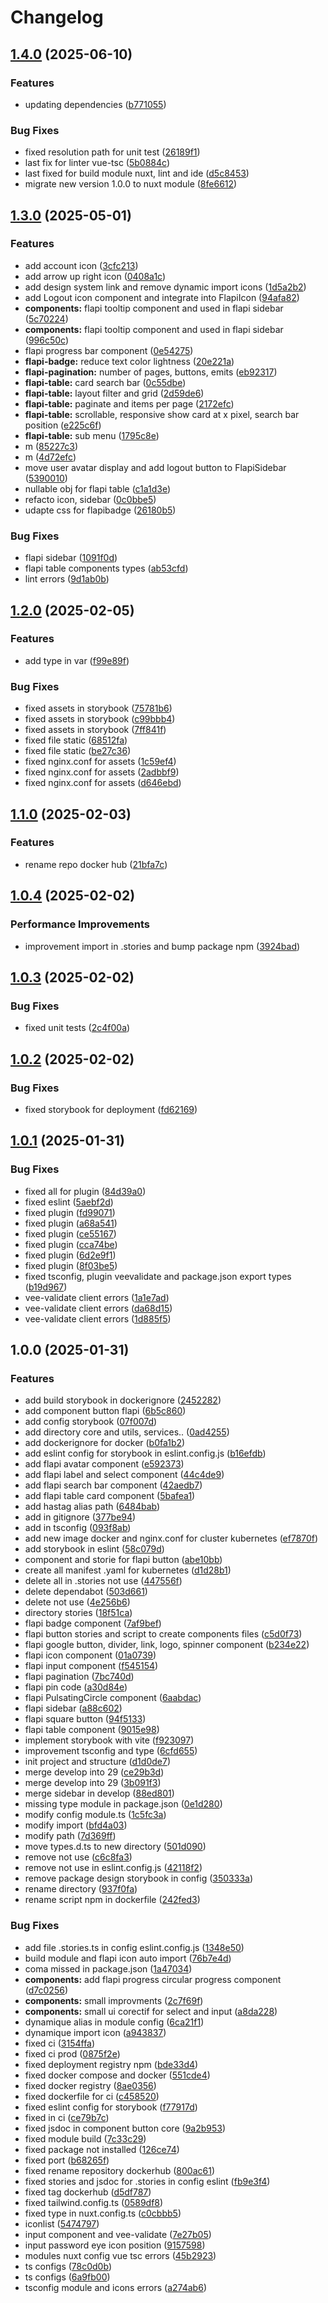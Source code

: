 # Changelog

## [1.4.0](https://github.com/FlapiBusiness/flapi-cms-designsystem/compare/v1.3.0...v1.4.0) (2025-06-10)

### Features

- updating dependencies ([b771055](https://github.com/FlapiBusiness/flapi-cms-designsystem/commit/b771055e9bedb84fc5b2c43be6e95d2a483ecfde))

### Bug Fixes

- fixed resolution path for unit test ([26189f1](https://github.com/FlapiBusiness/flapi-cms-designsystem/commit/26189f159f41ee3a3c4dc6c909104aefab992efa))
- last fix for linter vue-tsc ([5b0884c](https://github.com/FlapiBusiness/flapi-cms-designsystem/commit/5b0884ccdb4aa7629da1954e049eb8e8e63f92be))
- last fixed for build module nuxt, lint and ide ([d5c8453](https://github.com/FlapiBusiness/flapi-cms-designsystem/commit/d5c8453899244f59fcfe5d78ffd67c2cccf38120))
- migrate new version 1.0.0 to nuxt module ([8fe6612](https://github.com/FlapiBusiness/flapi-cms-designsystem/commit/8fe6612a417f7d2eed9f7be1aad2b690b011e529))

## [1.3.0](https://github.com/FlapiBusiness/flapi-cms-designsystem/compare/v1.2.0...v1.3.0) (2025-05-01)

### Features

- add account icon ([3cfc213](https://github.com/FlapiBusiness/flapi-cms-designsystem/commit/3cfc213b81672cfe25ffabc962ec8e5a8df0285e))
- add arrow up right icon ([0408a1c](https://github.com/FlapiBusiness/flapi-cms-designsystem/commit/0408a1ca98147b543e250b12bc1f303c0c36aac4))
- add design system link and remove dynamic import icons ([1d5a2b2](https://github.com/FlapiBusiness/flapi-cms-designsystem/commit/1d5a2b2197e46124e09a82eecafbb16ad0133aca))
- add Logout icon component and integrate into FlapiIcon ([94afa82](https://github.com/FlapiBusiness/flapi-cms-designsystem/commit/94afa82dc0c558c8062d531931d267545cdcd09e))
- **components:** flapi tooltip component and used in flapi sidebar ([5c70224](https://github.com/FlapiBusiness/flapi-cms-designsystem/commit/5c70224ba38b8178158131501d4c21eea59ccfb7))
- **components:** flapi tooltip component and used in flapi sidebar ([996c50c](https://github.com/FlapiBusiness/flapi-cms-designsystem/commit/996c50c8fe9f180b5c5bdd90ed85f06e018298b3))
- flapi progress bar component ([0e54275](https://github.com/FlapiBusiness/flapi-cms-designsystem/commit/0e542751af8c20e386e5692a895eda21c2e04f98))
- **flapi-badge:** reduce text color lightness ([20e221a](https://github.com/FlapiBusiness/flapi-cms-designsystem/commit/20e221a55a37049d36aac15425511b3f5232b1c8))
- **flapi-pagination:** number of pages, buttons, emits ([eb92317](https://github.com/FlapiBusiness/flapi-cms-designsystem/commit/eb9231760ab63a9134b0686880aeadbce8a83968))
- **flapi-table:** card search bar ([0c55dbe](https://github.com/FlapiBusiness/flapi-cms-designsystem/commit/0c55dbe411489719292e4752aff52aedda5986fa))
- **flapi-table:** layout filter and grid ([2d59de6](https://github.com/FlapiBusiness/flapi-cms-designsystem/commit/2d59de6e106fb26f0a59df60dab75a9424ed2e33))
- **flapi-table:** paginate and items per page ([2172efc](https://github.com/FlapiBusiness/flapi-cms-designsystem/commit/2172efc813563cc2ab34adfa5dfa0196d4604a3f))
- **flapi-table:** scrollable, responsive show card at x pixel, search bar position ([e225c6f](https://github.com/FlapiBusiness/flapi-cms-designsystem/commit/e225c6f3371784a82e3b75aec60242c1ebb1312b))
- **flapi-table:** sub menu ([1795c8e](https://github.com/FlapiBusiness/flapi-cms-designsystem/commit/1795c8eaca7ff68635842b92931de002fd24fcfa))
- m ([85227c3](https://github.com/FlapiBusiness/flapi-cms-designsystem/commit/85227c3c66b0c4782f5a0fa2a705093b73aef71f))
- m ([4d72efc](https://github.com/FlapiBusiness/flapi-cms-designsystem/commit/4d72efc3af99e371093f286a4d04e6a78b85a123))
- move user avatar display and add logout button to FlapiSidebar ([5390010](https://github.com/FlapiBusiness/flapi-cms-designsystem/commit/53900104dd47c1d41184abdfe83e8ed264c91980))
- nullable obj for flapi table ([c1a1d3e](https://github.com/FlapiBusiness/flapi-cms-designsystem/commit/c1a1d3ea48225b0ad54cb5d17607029fd9495061))
- refacto icon, sidebar ([0c0bbe5](https://github.com/FlapiBusiness/flapi-cms-designsystem/commit/0c0bbe5a0fefdb430e2d4d15a65f2255f69805d9))
- udapte css for flapibadge ([26180b5](https://github.com/FlapiBusiness/flapi-cms-designsystem/commit/26180b5b44e3b96102a2155fe82f1b1ddc3e7b5d))

### Bug Fixes

- flapi sidebar ([1091f0d](https://github.com/FlapiBusiness/flapi-cms-designsystem/commit/1091f0dbbee280dcc6c256e16487dd4869ec56f2))
- flapi table components types ([ab53cfd](https://github.com/FlapiBusiness/flapi-cms-designsystem/commit/ab53cfd66b750d7d381379982327e43d5906b863))
- lint errors ([9d1ab0b](https://github.com/FlapiBusiness/flapi-cms-designsystem/commit/9d1ab0b8324e56bc6c326c8dfdee1713ea78920d))

## [1.2.0](https://github.com/FlapiBusiness/flapi-cms-designsystem/compare/v1.1.0...v1.2.0) (2025-02-05)

### Features

- add type in var ([f99e89f](https://github.com/FlapiBusiness/flapi-cms-designsystem/commit/f99e89f5e66ebbf7d5c4ad941585ba795fca9407))

### Bug Fixes

- fixed assets in storybook ([75781b6](https://github.com/FlapiBusiness/flapi-cms-designsystem/commit/75781b6cd3573dfa92851fc56902e2c26553dea7))
- fixed assets in storybook ([c99bbb4](https://github.com/FlapiBusiness/flapi-cms-designsystem/commit/c99bbb41936d988a55044b02c152dca385215b38))
- fixed assets in storybook ([7ff841f](https://github.com/FlapiBusiness/flapi-cms-designsystem/commit/7ff841faa273cd72b1938cab0efcd46e732431d3))
- fixed file static ([68512fa](https://github.com/FlapiBusiness/flapi-cms-designsystem/commit/68512fa1436b5b64062647c77e6a00fa84a3b8a3))
- fixed file static ([be27c36](https://github.com/FlapiBusiness/flapi-cms-designsystem/commit/be27c36e86f74e6a4a625db9c1adfe95f34949e7))
- fixed nginx.conf for assets ([1c59ef4](https://github.com/FlapiBusiness/flapi-cms-designsystem/commit/1c59ef4760f718d498de70fad6e78833c9fc5cd7))
- fixed nginx.conf for assets ([2adbbf9](https://github.com/FlapiBusiness/flapi-cms-designsystem/commit/2adbbf96f8dcfd84326454b4a646b73ed36c2039))
- fixed nginx.conf for assets ([d646ebd](https://github.com/FlapiBusiness/flapi-cms-designsystem/commit/d646ebd69e06a4fa9bd3104f441d45befcd1ed47))

## [1.1.0](https://github.com/FlapiBusiness/flapi-cms-designsystem/compare/v1.0.4...v1.1.0) (2025-02-03)

### Features

- rename repo docker hub ([21bfa7c](https://github.com/FlapiBusiness/flapi-cms-designsystem/commit/21bfa7c147326ede571ee0ffe124aa92203e1f9d))

## [1.0.4](https://github.com/FlapiBusiness/flapi-cms-designsystem/compare/v1.0.3...v1.0.4) (2025-02-02)

### Performance Improvements

- improvement import in .stories and bump package npm ([3924bad](https://github.com/FlapiBusiness/flapi-cms-designsystem/commit/3924bad700bf7f83b103b19ada37f62bdd54f898))

## [1.0.3](https://github.com/FlapiBusiness/flapi-cms-designsystem/compare/v1.0.2...v1.0.3) (2025-02-02)

### Bug Fixes

- fixed unit tests ([2c4f00a](https://github.com/FlapiBusiness/flapi-cms-designsystem/commit/2c4f00ab7273ad2dd65bcc9b041c6e36a841f50a))

## [1.0.2](https://github.com/FlapiBusiness/flapi-cms-designsystem/compare/v1.0.1...v1.0.2) (2025-02-02)

### Bug Fixes

- fixed storybook for deployment ([fd62169](https://github.com/FlapiBusiness/flapi-cms-designsystem/commit/fd6216995c3f7c897e6dc118b672c7b93833bad9))

## [1.0.1](https://github.com/FlapiBusiness/flapi-cms-designsystem/compare/v1.0.0...v1.0.1) (2025-01-31)

### Bug Fixes

- fixed all for plugin ([84d39a0](https://github.com/FlapiBusiness/flapi-cms-designsystem/commit/84d39a0235bca446db5e8624c61de1381f1eaddd))
- fixed eslint ([5aebf2d](https://github.com/FlapiBusiness/flapi-cms-designsystem/commit/5aebf2dc687ba4445317d4e61dbdcb2c35a945d3))
- fixed plugin ([fd99071](https://github.com/FlapiBusiness/flapi-cms-designsystem/commit/fd99071499dd5dc171d1c61fb6698f7c046b2164))
- fixed plugin ([a68a541](https://github.com/FlapiBusiness/flapi-cms-designsystem/commit/a68a54114fbf547d5f127e1209e335d01a7b553d))
- fixed plugin ([ce55167](https://github.com/FlapiBusiness/flapi-cms-designsystem/commit/ce5516728451bd900a549a9b2590d6d1d884dc73))
- fixed plugin ([cca74be](https://github.com/FlapiBusiness/flapi-cms-designsystem/commit/cca74be6aa7507a119713eb64e0b57a4f7fbbc78))
- fixed plugin ([6d2e9f1](https://github.com/FlapiBusiness/flapi-cms-designsystem/commit/6d2e9f1c25e2bf877488322d79b231da2c04e543))
- fixed plugin ([8f03be5](https://github.com/FlapiBusiness/flapi-cms-designsystem/commit/8f03be5ff53ac6b06ad5c52f2bbfe495eb76b8a1))
- fixed tsconfig, plugin veevalidate and package.json export types ([b19d967](https://github.com/FlapiBusiness/flapi-cms-designsystem/commit/b19d967f34bd7c0e4731840c309c63fd4d8bd98e))
- vee-validate client errors ([1a1e7ad](https://github.com/FlapiBusiness/flapi-cms-designsystem/commit/1a1e7adf58b95c608080f09f99b774d0ffea269b))
- vee-validate client errors ([da68d15](https://github.com/FlapiBusiness/flapi-cms-designsystem/commit/da68d1560d09556d923a93a2ecb801e0c432eb6f))
- vee-validate client errors ([1d885f5](https://github.com/FlapiBusiness/flapi-cms-designsystem/commit/1d885f5a504996c0d434b0f76c6e7900cdb44664))

## 1.0.0 (2025-01-31)

### Features

- add build storybook in dockerignore ([2452282](https://github.com/FlapiBusiness/flapi-cms-designsystem/commit/245228256194978e0fad31a32a6209e1443010d4))
- add component button flapi ([6b5c860](https://github.com/FlapiBusiness/flapi-cms-designsystem/commit/6b5c8607a60d67ff283337c98c498f7e4baa4d1c))
- add config storybook ([07f007d](https://github.com/FlapiBusiness/flapi-cms-designsystem/commit/07f007d943c29ba6066a1133837d33fec6f84f3a))
- add directory core and utils, services.. ([0ad4255](https://github.com/FlapiBusiness/flapi-cms-designsystem/commit/0ad42557e06026fc9db0cc9ccf28b3c67454b76f))
- add dockerignore for docker ([b0fa1b2](https://github.com/FlapiBusiness/flapi-cms-designsystem/commit/b0fa1b24300c1a067645caedcb96acf831d9cd01))
- add eslint config for storybook in eslint.config.js ([b16efdb](https://github.com/FlapiBusiness/flapi-cms-designsystem/commit/b16efdb758db2d66e6619ed50b97cf86398b2991))
- add flapi avatar component ([e592373](https://github.com/FlapiBusiness/flapi-cms-designsystem/commit/e592373389df91c24edf2aa2983e7e34e3ecae3e))
- add flapi label and select component ([44c4de9](https://github.com/FlapiBusiness/flapi-cms-designsystem/commit/44c4de9686d91516689525586e567522980c41de))
- add flapi search bar component ([42aedb7](https://github.com/FlapiBusiness/flapi-cms-designsystem/commit/42aedb77375ae4decf36d2c3cf118e27a232ab25))
- add flapi table card component ([5bafea1](https://github.com/FlapiBusiness/flapi-cms-designsystem/commit/5bafea1edb51140b4c9c281795a53be3dde83dc0))
- add hastag alias path ([6484bab](https://github.com/FlapiBusiness/flapi-cms-designsystem/commit/6484babca42ab3e4594b781f92eb5d028767d1de))
- add in gitignore ([377be94](https://github.com/FlapiBusiness/flapi-cms-designsystem/commit/377be944fd1e5b3f548e9c18c6679286dbc7aa12))
- add in tsconfig ([093f8ab](https://github.com/FlapiBusiness/flapi-cms-designsystem/commit/093f8abf6a68f73061e578080e025c3d0cdd4960))
- add new image docker and nginx.conf for cluster kubernetes ([ef7870f](https://github.com/FlapiBusiness/flapi-cms-designsystem/commit/ef7870f9cc94d9ab4a7d30e419a9f2d8272cf30e))
- add storybook in eslint ([58c079d](https://github.com/FlapiBusiness/flapi-cms-designsystem/commit/58c079d5173583529a872b48e4afaed4ca5251f5))
- component and storie for flapi button ([abe10bb](https://github.com/FlapiBusiness/flapi-cms-designsystem/commit/abe10bbc986a1aa7a7b767cad763f527a22aac85))
- create all manifest .yaml for kubernetes ([d1d28b1](https://github.com/FlapiBusiness/flapi-cms-designsystem/commit/d1d28b158c39d6ec031b32c920ca1d3687e6210b))
- delete all in .stories not use ([447556f](https://github.com/FlapiBusiness/flapi-cms-designsystem/commit/447556f635ae762439f5dc39ec6479d0beefb693))
- delete dependabot ([503d661](https://github.com/FlapiBusiness/flapi-cms-designsystem/commit/503d6619ba2717666e4c17d572b2b0df7d7ab35d))
- delete not use ([4e256b6](https://github.com/FlapiBusiness/flapi-cms-designsystem/commit/4e256b6e7c968954369cdd3887ad9a197aa640d7))
- directory stories ([18f51ca](https://github.com/FlapiBusiness/flapi-cms-designsystem/commit/18f51ca9043198f4b78231afa5141d8d6b2788c1))
- flapi badge component ([7af9bef](https://github.com/FlapiBusiness/flapi-cms-designsystem/commit/7af9bef8b8790b634702a1796b9afeacbb28041e))
- flapi button stories and script to create components files ([c5d0f73](https://github.com/FlapiBusiness/flapi-cms-designsystem/commit/c5d0f73776dcb4925077210a1d739464a303f4dd))
- flapi google button, divider, link, logo, spinner component ([b234e22](https://github.com/FlapiBusiness/flapi-cms-designsystem/commit/b234e22a2ce4a7bcde313b4b4cf558adba9f9f54))
- flapi icon component ([01a0739](https://github.com/FlapiBusiness/flapi-cms-designsystem/commit/01a0739e5055c84ebbea8a0d79d4ed30c14f8924))
- flapi input component ([f545154](https://github.com/FlapiBusiness/flapi-cms-designsystem/commit/f5451541075eb58c967a384c1cb0ff4a090387f1))
- flapi pagination ([7bc740d](https://github.com/FlapiBusiness/flapi-cms-designsystem/commit/7bc740d4aa59381233aace006cee0658107988a2))
- flapi pin code ([a30d84e](https://github.com/FlapiBusiness/flapi-cms-designsystem/commit/a30d84e68e9b86505076ddc70574b3ff3365dbe7))
- flapi PulsatingCircle component ([6aabdac](https://github.com/FlapiBusiness/flapi-cms-designsystem/commit/6aabdac67397976e92202cd99d8dc155f520d4f3))
- flapi sidebar ([a88c602](https://github.com/FlapiBusiness/flapi-cms-designsystem/commit/a88c602a56e319abcecd34ffc4cc82d6288a83e8))
- flapi square button ([94f5133](https://github.com/FlapiBusiness/flapi-cms-designsystem/commit/94f5133e59de180a6093ff300197eeced1bf55fe))
- flapi table component ([9015e98](https://github.com/FlapiBusiness/flapi-cms-designsystem/commit/9015e98fe1a5bdf838e2ed68428fe4a69bcac3f7))
- implement storybook with vite ([f923097](https://github.com/FlapiBusiness/flapi-cms-designsystem/commit/f92309781055d3b3441eb6932044719bc8e35c7e))
- improvement tsconfig and type ([6cfd655](https://github.com/FlapiBusiness/flapi-cms-designsystem/commit/6cfd655b9ed8353d600261dab4cf3691d327b8ec))
- init project and structure ([d1d0de7](https://github.com/FlapiBusiness/flapi-cms-designsystem/commit/d1d0de7949558805a3a30500763c2907abc7017a))
- merge develop into 29 ([ce29b3d](https://github.com/FlapiBusiness/flapi-cms-designsystem/commit/ce29b3db7321ebb9e692ee6ae077838ee99ac268))
- merge develop into 29 ([3b091f3](https://github.com/FlapiBusiness/flapi-cms-designsystem/commit/3b091f3e819d1ce2e204d7578bd48a3d3f1b7031))
- merge sidebar in develop ([88ed801](https://github.com/FlapiBusiness/flapi-cms-designsystem/commit/88ed801cdd1341dcb134cd13dd0d5780535fe0fd))
- missing type module in package.json ([0e1d280](https://github.com/FlapiBusiness/flapi-cms-designsystem/commit/0e1d280f6678b85e7ce73bb5c7293c5b4006437d))
- modify config module.ts ([1c5fc3a](https://github.com/FlapiBusiness/flapi-cms-designsystem/commit/1c5fc3a29097fa95295208df216b0aa6243d4dd1))
- modify import ([bfd4a03](https://github.com/FlapiBusiness/flapi-cms-designsystem/commit/bfd4a0325174a6b1d36b056649c250d3ec5a046a))
- modify path ([7d369ff](https://github.com/FlapiBusiness/flapi-cms-designsystem/commit/7d369ffc65582d999343dd257d5b321f188481b6))
- move types.d.ts to new directory ([501d090](https://github.com/FlapiBusiness/flapi-cms-designsystem/commit/501d09032ea3c7ee179d34693f91c9899a7c73e8))
- remove not use ([c6c8fa3](https://github.com/FlapiBusiness/flapi-cms-designsystem/commit/c6c8fa3705e069e7f6951bbfcb9eb038dbe35336))
- remove not use in eslint.config.js ([42118f2](https://github.com/FlapiBusiness/flapi-cms-designsystem/commit/42118f233130960eebe41293182393986ff8c210))
- remove package design storybook in config ([350333a](https://github.com/FlapiBusiness/flapi-cms-designsystem/commit/350333ab1c148fa398807edd917ba8f134f59135))
- rename directory ([937f0fa](https://github.com/FlapiBusiness/flapi-cms-designsystem/commit/937f0fa34f68f6896e12409ace2a2598e9ff2d8a))
- rename script npm in dockerfile ([242fed3](https://github.com/FlapiBusiness/flapi-cms-designsystem/commit/242fed3dd48d338c38422e78075943eafaad08e3))

### Bug Fixes

- add file .stories.ts in config eslint.config.js ([1348e50](https://github.com/FlapiBusiness/flapi-cms-designsystem/commit/1348e50baad2f4d24c9734561a571268f9424aa3))
- build module and flapi icon auto import ([76b7e4d](https://github.com/FlapiBusiness/flapi-cms-designsystem/commit/76b7e4d771e79e53ebddabf3840be8618e54e290))
- coma missed in package.json ([1a47034](https://github.com/FlapiBusiness/flapi-cms-designsystem/commit/1a4703474ff813cd1b9b748ebca53d887b771a02))
- **components:** add flapi progress circular progress component ([d7c0256](https://github.com/FlapiBusiness/flapi-cms-designsystem/commit/d7c0256730781b3d4f5ca3621fe34c968e01a910))
- **components:** small improvments ([2c7f69f](https://github.com/FlapiBusiness/flapi-cms-designsystem/commit/2c7f69f0e0d83ad8e6a68d9f5aefd961182abcf6))
- **components:** small ui corectif for select and input ([a8da228](https://github.com/FlapiBusiness/flapi-cms-designsystem/commit/a8da228846423490cfe9167cf1260ea11e8ea38a))
- dynamique alias in module config ([6ca21f1](https://github.com/FlapiBusiness/flapi-cms-designsystem/commit/6ca21f1013de7c32f35991b3b1851a9cdb7cdd31))
- dynamique import icon ([a943837](https://github.com/FlapiBusiness/flapi-cms-designsystem/commit/a94383792be93f4f13c0d7c4e57ff52cceca373d))
- fixed ci ([3154ffa](https://github.com/FlapiBusiness/flapi-cms-designsystem/commit/3154ffa5d8f9208d40c8b1fcdbd57a68ddcdc544))
- fixed ci prod ([0875f2e](https://github.com/FlapiBusiness/flapi-cms-designsystem/commit/0875f2efe78dcb3e883636f807e1d6e2fc3aa00b))
- fixed deployment registry npm ([bde33d4](https://github.com/FlapiBusiness/flapi-cms-designsystem/commit/bde33d4cf4f0a6a606bb0cca5464fede90ea74ef))
- fixed docker compose and docker ([551cde4](https://github.com/FlapiBusiness/flapi-cms-designsystem/commit/551cde47a48efe627c7c772ae0061fd9ed246d5c))
- fixed docker registry ([8ae0356](https://github.com/FlapiBusiness/flapi-cms-designsystem/commit/8ae0356028c99b2b88b2d7f20a03eb87b1a90954))
- fixed dockerfile for ci ([c458520](https://github.com/FlapiBusiness/flapi-cms-designsystem/commit/c45852069d485bbab0afe363241f04627be21e81))
- fixed eslint config for storybook ([f77917d](https://github.com/FlapiBusiness/flapi-cms-designsystem/commit/f77917df1dbf9206c0c12564dc8cb4a1ae157b1c))
- fixed in ci ([ce79b7c](https://github.com/FlapiBusiness/flapi-cms-designsystem/commit/ce79b7c1b4a5e58be857f85e83574a8157d33053))
- fixed jsdoc in component button core ([9a2b953](https://github.com/FlapiBusiness/flapi-cms-designsystem/commit/9a2b9535d2d14d70160e099f2ba7400b5cb19e83))
- fixed module build ([7c33c29](https://github.com/FlapiBusiness/flapi-cms-designsystem/commit/7c33c29293c6bf1b4eab0efdb26ded0105de25b7))
- fixed package not installed ([126ce74](https://github.com/FlapiBusiness/flapi-cms-designsystem/commit/126ce74818c65412871cef849f09c9fe22731b1d))
- fixed port ([b68265f](https://github.com/FlapiBusiness/flapi-cms-designsystem/commit/b68265f450b0a81c2597fd213aececc767120c90))
- fixed rename repository dockerhub ([800ac61](https://github.com/FlapiBusiness/flapi-cms-designsystem/commit/800ac61ec61367eb7d15d0e31aae17531f57e62b))
- fixed stories and jsdoc for .stories in config eslint ([fb9e3f4](https://github.com/FlapiBusiness/flapi-cms-designsystem/commit/fb9e3f4d74975c476026330340a31f9143a019f7))
- fixed tag dockerhub ([d5df787](https://github.com/FlapiBusiness/flapi-cms-designsystem/commit/d5df78764c92080b9f4d3258fe1000bfc9abc525))
- fixed tailwind.config.ts ([0589df8](https://github.com/FlapiBusiness/flapi-cms-designsystem/commit/0589df83aceed6468d196e3c388665269d1aa224))
- fixed type in nuxt.config.ts ([c0cbbb5](https://github.com/FlapiBusiness/flapi-cms-designsystem/commit/c0cbbb5d02ee2cd10929c8662ce2fab88de4ec64))
- iconlist ([5474797](https://github.com/FlapiBusiness/flapi-cms-designsystem/commit/5474797b928636e78859b62d57c1762135769988))
- input component and vee-validate ([7e27b05](https://github.com/FlapiBusiness/flapi-cms-designsystem/commit/7e27b0514feb525725363f4f3220c17211eb1629))
- input password eye icon position ([9157598](https://github.com/FlapiBusiness/flapi-cms-designsystem/commit/9157598eb3bc7f97f99ceefb8a68f0d99a04c023))
- modules nuxt config vue tsc errors ([45b2923](https://github.com/FlapiBusiness/flapi-cms-designsystem/commit/45b29233bc751633fb856ab8be0c790427ba9636))
- ts configs ([78c0d0b](https://github.com/FlapiBusiness/flapi-cms-designsystem/commit/78c0d0bc0159ba04dc4ae26312a6059b22711c26))
- ts configs ([6a9fb00](https://github.com/FlapiBusiness/flapi-cms-designsystem/commit/6a9fb00fa18782f638de80301a1f4da82d6284e0))
- tsconfig module and icons errors ([a274ab6](https://github.com/FlapiBusiness/flapi-cms-designsystem/commit/a274ab601fe6b27a7e49ccc28937c06d1407f254))
